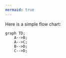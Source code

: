 ```yaml
---
mermaid: true
---
```



Here is a simple flow chart:

```mermaid
graph TD;
    A-->B;
    A-->C;
    B-->D;
    C-->D;
```

